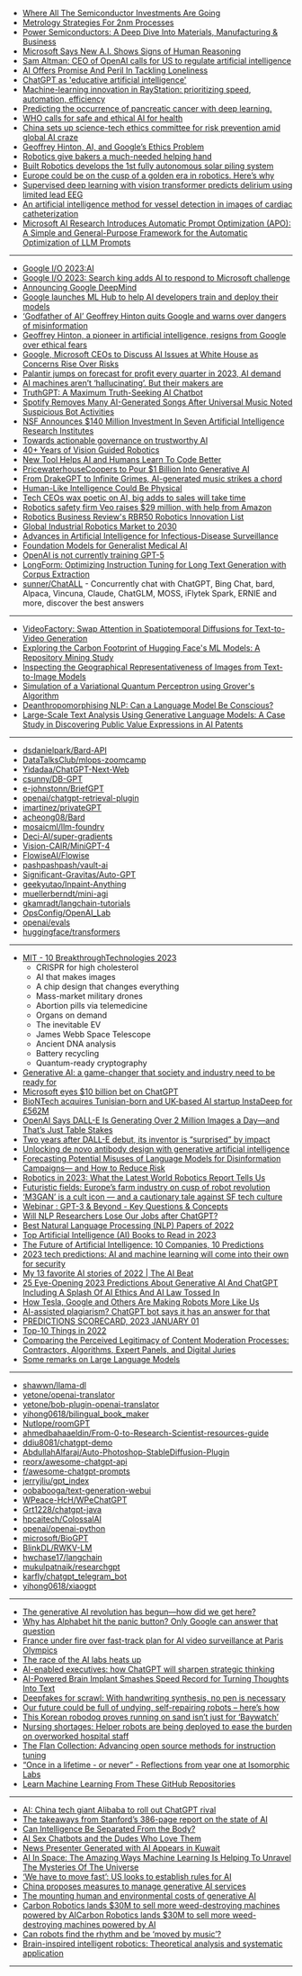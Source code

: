
- [Where All The Semiconductor Investments Are Going](https://semiengineering.com/where-all-the-semiconductor-investments-are-going/)
- [Metrology Strategies For 2nm Processes](https://semiengineering.com/metrology-strategies-for-2nm-processes/)
- [Power Semiconductors: A Deep Dive Into Materials, Manufacturing & Business](https://semiengineering.com/power-semiconductors-a-deep-dive-into-materials-manufacturing-business/)
- [Microsoft Says New A.I. Shows Signs of Human Reasoning](https://www.nytimes.com/2023/05/16/technology/microsoft-ai-human-reasoning.html)
- [Sam Altman: CEO of OpenAI calls for US to regulate artificial intelligence](https://www.bbc.com/news/world-us-canada-65616866)
- [AI Offers Promise And Peril In Tackling Loneliness](https://www.forbes.com/sites/saibala/2023/05/17/can-artificial-intelligence-solve-the-growing-mental-health-crisis/)
- [ChatGPT as 'educative artificial intelligence'](https://phys.org/news/2023-05-chatgpt-artificial-intelligence.html)
- [Machine-learning innovation in RayStation: prioritizing speed, automation, efficiency](https://physicsworld.com/a/machine-learning-innovation-in-raystation-prioritizing-speed-automation-efficiency/)
- [Predicting the occurrence of pancreatic cancer with deep learning.](https://indiaai.gov.in/article/predicting-the-occurrence-of-pancreatic-cancer-with-deep-learning)
- [WHO calls for safe and ethical AI for health](https://www.who.int/news/item/16-05-2023-who-calls-for-safe-and-ethical-ai-for-health)
- [China sets up science-tech ethics committee for risk prevention amid global AI craze](https://www.globaltimes.cn/page/202305/1290815.shtml)
- [Geoffrey Hinton, AI, and Google’s Ethics Problem](https://www.counterpunch.org/2023/05/17/geoffrey-hinton-ai-and-googles-ethics-problem/)
- [Robotics give bakers a much-needed helping hand](https://www.bakingbusiness.com/articles/59086-robotics-give-bakers-a-much-needed-helping-hand)
- [Built Robotics develops the 1st fully autonomous solar piling system](https://www.equipmentjournal.com/tech-news/built-robotics-develops-the-1st-fully-autonomous-solar-piling-system/)
- [Europe could be on the cusp of a golden era in robotics. Here’s why](https://techcrunch.com/2023/05/15/europe-could-be-on-the-cusp-of-a-golden-era-in-robotics-heres-why/)
- [Supervised deep learning with vision transformer predicts delirium using limited lead EEG](https://www.nature.com/articles/s41598-023-35004-y)
- [An artificial intelligence method for vessel detection in images of cardiac catheterization](https://www.sciencedirect.com/science/article/pii/S2352914823001028)
- [Microsoft AI Research Introduces Automatic Prompt Optimization (APO): A Simple and General-Purpose Framework for the Automatic Optimization of LLM Prompts](https://www.marktechpost.com/2023/05/13/microsoft-ai-research-introduces-automatic-prompt-optimization-apo-a-simple-and-general-purpose-framework-for-the-automatic-optimization-of-llm-prompts/)



--------------------
- [Google I/O 2023:AI](https://io.google/2023/program/?q=ai)
- [Google I/O 2023: Search king adds AI to respond to Microsoft challenge](https://www.reuters.com/technology/google-expected-unveil-its-answer-microsofts-ai-search-challenge-2023-05-10/)
- [Announcing Google DeepMind](https://www.deepmind.com/blog/announcing-google-deepmind)
- [Google launches ML Hub to help AI developers train and deploy their models](https://techcrunch.com/2023/05/10/google-launches-ml-hub-to-help-ai-developers-train-and-deploy-their-models/)
- [‘Godfather of AI’ Geoffrey Hinton quits Google and warns over dangers of misinformation](https://www.theguardian.com/technology/2023/may/02/geoffrey-hinton-godfather-of-ai-quits-google-warns-dangers-of-machine-learning)
- [Geoffrey Hinton, a pioneer in artificial intelligence, resigns from Google over ethical fears](https://venturebeat.com/ai/geoffrey-hinton-a-pioneer-in-artificial-intelligence-resigns-from-google-over-ethical-fears/)
- [Google, Microsoft CEOs to Discuss AI Issues at White House as Concerns Rise Over Risks](https://www.gadgets360.com/internet/news/google-microsoft-openai-anthropic-ceo-called-to-white-house-discuss-ai-issues-4000190)
- [Palantir jumps on forecast for profit every quarter in 2023, AI demand](https://www.reuters.com/business/palantir-expects-turn-profit-every-quarter-2023-after-upbeat-q1-2023-05-08/)
- [AI machines aren’t ‘hallucinating’. But their makers are](https://www.theguardian.com/commentisfree/2023/may/08/ai-machines-hallucinating-naomi-klein)
- [TruthGPT: A Maximum Truth-Seeking AI Chatbot](https://www.techopedia.com/truthgpt-a-maximum-truth-seeking-ai-chatbot)
- [Spotify Removes Many AI-Generated Songs After Universal Music Noted Suspicious Bot Activities](https://in.mashable.com/apps-and-software/52383/spotify-removes-thousands-of-ai-generated-songs)
- [NSF Announces $140 Million Investment In Seven Artificial Intelligence Research Institutes](https://www.forbes.com/sites/michaeltnietzel/2023/05/04/nsf-announces-140-million-investment-in-seven-artificial-intelligence-research-institutes/)
- [Towards actionable governance on trustworthy AI](https://www.weforum.org/agenda/2023/05/towards-a-strong-trust-based-ai-governance-model/)
- [40+ Years of Vision Guided Robotics](https://www.qualitymag.com/articles/97372-40-years-of-vision-guided-robotics)
- [New Tool Helps AI and Humans Learn To Code Better](https://hai.stanford.edu/news/new-tool-helps-ai-and-humans-learn-code-better)
- [PricewaterhouseCoopers to Pour $1 Billion Into Generative AI](https://www.wsj.com/articles/pricewaterhousecoopers-to-pour-1-billion-into-generative-ai-cac2cedd)
- [From DrakeGPT to Infinite Grimes, AI-generated music strikes a chord](https://techcrunch.com/2023/04/26/grimes-ai-generated-drake-music-legal-issues/)
- [Human-Like Intelligence Could Be Physical](https://cur.at/ezDNLVS?m=web)
- [Tech CEOs wax poetic on AI, big adds to sales will take time](https://sg.news.yahoo.com/tech-ceos-wax-poetic-ai-020741706.html)
- [Robotics safety firm Veo raises $29 million, with help from Amazon](https://techcrunch.com/2023/04/25/robotics-safety-firm-veo-raises-29-million-with-help-from-amazon/)
- [Robotics Business Review's RBR50 Robotics Innovation List](https://finance.yahoo.com/news/ottonomys-ottobots-recognized-leading-innovator-165900455.html)
- [Global Industrial Robotics Market to 2030](https://finance.yahoo.com/news/global-industrial-robotics-market-2030-175800650.html)
- [Advances in Artificial Intelligence for Infectious-Disease Surveillance](https://www.nejm.org/doi/full/10.1056/NEJMra2119215)
- [Foundation Models for Generalist Medical AI](https://www.nature.com/articles/s41586-023-05881-4)
- [OpenAI is not currently training GPT-5](https://www.artificialintelligence-news.com/2023/04/17/openai-is-not-currently-training-gpt-5/)
- [LongForm: Optimizing Instruction Tuning for Long Text Generation with Corpus Extraction](https://arxiv.org/pdf/2304.08460.pdf)
- [sunner/ChatALL](https://github.com/sunner/ChatALL) - Concurrently chat with ChatGPT, Bing Chat, bard, Alpaca, Vincuna, Claude, ChatGLM, MOSS, iFlytek Spark, ERNIE and more, discover the best answers

------------
- [VideoFactory: Swap Attention in Spatiotemporal Diffusions for Text-to-Video Generation](https://arxiv.org/pdf/2305.10874.pdf)
- [Exploring the Carbon Footprint of Hugging Face's ML Models: A Repository Mining Study](https://arxiv.org/pdf/2305.11164.pdf)
- [Inspecting the Geographical Representativeness of Images from Text-to-Image Models](https://arxiv.org/pdf/2305.11080.pdf)
- [Simulation of a Variational Quantum Perceptron using Grover's Algorithm](https://arxiv.org/pdf/2305.11040.pdf)
- [Deanthropomorphising NLP: Can a Language Model Be Conscious?](https://arxiv.org/pdf/2211.11483.pdf)
- [Large-Scale Text Analysis Using Generative Language Models: A Case Study in Discovering Public Value Expressions in AI Patents](https://arxiv.org/ftp/arxiv/papers/2305/2305.10383.pdf)

-----------
- [dsdanielpark/Bard-API](https://github.com/dsdanielpark/Bard-API)
- [DataTalksClub/mlops-zoomcamp](https://github.com/DataTalksClub/mlops-zoomcamp)
- [Yidadaa/ChatGPT-Next-Web](https://github.com/Yidadaa/ChatGPT-Next-Web)
- [csunny/DB-GPT](https://github.com/csunny/DB-GPT)
- [e-johnstonn/BriefGPT](https://github.com/e-johnstonn/BriefGPT)
- [openai/chatgpt-retrieval-plugin](https://github.com/openai/chatgpt-retrieval-plugin)
- [imartinez/privateGPT](https://github.com/imartinez/privateGPT)
- [acheong08/Bard](https://github.com/acheong08/Bard)
- [mosaicml/llm-foundry](https://github.com/mosaicml/llm-foundry)
- [Deci-AI/super-gradients](https://github.com/Deci-AI/super-gradients)
- [Vision-CAIR/MiniGPT-4](https://github.com/Vision-CAIR/MiniGPT-4)
- [FlowiseAI/Flowise](https://github.com/FlowiseAI/Flowise)
- [pashpashpash/vault-ai](https://github.com/pashpashpash/vault-ai)
- [Significant-Gravitas/Auto-GPT](https://github.com/Significant-Gravitas/Auto-GPT)
- [geekyutao/Inpaint-Anything](https://github.com/geekyutao/Inpaint-Anything)
- [muellerberndt/mini-agi](https://github.com/muellerberndt/mini-agi)
- [gkamradt/langchain-tutorials](https://github.com/gkamradt/langchain-tutorials)
- [OpsConfig/OpenAI_Lab](https://github.com/OpsConfig/OpenAI_Lab)
- [openai/evals](https://github.com/openai/evals)
- [huggingface/transformers](https://github.com/huggingface/transformers)

----------------

- [MIT - 10 BreakthroughTechnologies 2023](https://www.technologyreview.com/2023/01/09/1066394/10-breakthrough-technologies-2023/)
  - CRISPR for high cholesterol
  - AI that makes images
  - A chip design that changes everything
  - Mass-market military drones
  - Abortion pills via telemedicine
  - Organs on demand
  - The inevitable EV
  - James Webb Space Telescope
  - Ancient DNA analysis
  - Battery recycling
  - Quantum-ready cryptography
- [Generative AI: a game-changer that society and industry need to be ready for](https://www.weforum.org/agenda/2023/01/davos23-generative-ai-a-game-changer-industries-and-society-code-developers/)
- [Microsoft eyes $10 billion bet on ChatGPT](https://www.semafor.com/article/01/09/2023/microsoft-eyes-10-billion-bet-on-chatgpt)
- [BioNTech acquires Tunisian-born and UK-based AI startup InstaDeep for £562M](https://techcrunch.com/2023/01/10/biontech-acquires-tunisian-born-and-u-k-based-ai-startup-instadeep-for-562m/)
- [OpenAI Says DALL-E Is Generating Over 2 Million Images a Day—and That’s Just Table Stakes](https://singularityhub.com/2022/10/03/openai-says-dall-e-is-generating-over-2-million-images-a-day-and-thats-just-table-stakes/)
- [Two years after DALL-E debut, its inventor is “surprised” by impact](https://venturebeat.com/ai/two-years-after-dall-e-debut-its-inventor-is-surprised-by-impact/)
- [Unlocking de novo antibody design with generative artificial intelligence](https://www.biorxiv.org/content/10.1101/2023.01.08.523187v1)
- [Forecasting Potential Misuses of Language Models for Disinformation Campaigns— and How to Reduce Risk](https://openai.com/blog/forecasting-misuse/)
- [Robotics in 2023: What the Latest World Robotics Report Tells Us](https://blog.robotiq.com/robotics-in-2023-what-the-latest-world-robotics-report-tells-us)
- [Futuristic fields: Europe’s farm industry on cusp of robot revolution](https://robohub.org/futuristic-fields-europes-farm-industry-on-cusp-of-robot-revolution/)
- [‘M3GAN’ is a cult icon — and a cautionary tale against SF tech culture](https://www.sfgate.com/streaming/article/sf-tech-inspires-m3gan-movie-17670198.php)
- [Webinar : GPT-3 & Beyond - Key Questions & Concepts](https://learn.stanford.edu/WBN-AI-GPT3-and-beyond-registration-2023-01-18.html)
- [Will NLP Researchers Lose Our Jobs after ChatGPT?](https://www.reddit.com/r/MachineLearning/comments/1060gfk/d_will_nlp_researchers_lose_our_jobs_after_chatgpt/)
- [Best Natural Language Processing (NLP) Papers of 2022](https://txt.cohere.ai/best-nlp-research-papers-2022/)
- [Top Artificial Intelligence (AI) Books to Read in 2023](https://www.marktechpost.com/2023/01/02/top-artificial-intelligence-ai-books-to-read-in-2022-2023/)
- [The Future of Artificial Intelligence: 10 Companies, 10 Predictions](https://finance.yahoo.com/news/future-artificial-intelligence-10-companies-143034800.html)
- [2023 tech predictions: AI and machine learning will come into their own for security](https://www.scmagazine.com/feature/emerging-technology/2023-tech-predictions-ai-and-machine-learning-wicome-into-their-own-for-security)
- [My 13 favorite AI stories of 2022 | The AI Beat](https://venturebeat.com/ai/my-13-favorite-ai-stories-in-2022-the-ai-beat/)
- [25 Eye-Opening 2023 Predictions About Generative AI And ChatGPT Including A Splash Of AI Ethics And AI Law Tossed In](https://www.forbes.com/sites/lanceeliot/2022/12/29/twenty-five-eye-opening-2023-predictions-about-generative-ai-and-chatgpt-including-a-splash-of-ai-ethics-and-ai-law-tossed-in/)
- [How Tesla, Google and Others Are Making Robots More Like Us](https://www.cnet.com/science/how-tesla-google-and-other-tech-companies-are-making-robots-more-like-us/)
- [AI-assisted plagiarism? ChatGPT bot says it has an answer for that](https://www.theguardian.com/technology/2022/dec/31/ai-assisted-plagiarism-chatgpt-bot-says-it-has-an-answer-for-that)
- [PREDICTIONS SCORECARD, 2023 JANUARY 01](https://rodneybrooks.com/predictions-scorecard-2023-january-01/)
- [Top-10 Things in 2022](https://anima-ai.org/2022/12/31/top-10-things-in-2022/)
- [Comparing the Perceived Legitimacy of Content
Moderation Processes: Contractors, Algorithms, Expert
Panels, and Digital Juries](https://hci.stanford.edu/publications/2022/ComparingPerceivedLegitimacy.pdf)
- [Some remarks on Large Language Models](https://gist.github.com/yoavg/59d174608e92e845c8994ac2e234c8a9)

----------------

- [shawwn/llama-dl](https://github.com/shawwn/llama-dl)
- [yetone/openai-translator](https://github.com/yetone/openai-translator)
- [yetone/bob-plugin-openai-translator](https://github.com/yetone/bob-plugin-openai-translator)
- [yihong0618/bilingual_book_maker](https://github.com/yihong0618/bilingual_book_maker)
- [Nutlope/roomGPT](https://github.com/Nutlope/roomGPT)
- [ahmedbahaaeldin/From-0-to-Research-Scientist-resources-guide](https://github.com/ahmedbahaaeldin/From-0-to-Research-Scientist-resources-guide)
- [ddiu8081/chatgpt-demo](https://github.com/ddiu8081/chatgpt-demo)
- [AbdullahAlfaraj/Auto-Photoshop-StableDiffusion-Plugin](https://github.com/AbdullahAlfaraj/Auto-Photoshop-StableDiffusion-Plugin)
- [reorx/awesome-chatgpt-api](https://github.com/reorx/awesome-chatgpt-api)
- [f/awesome-chatgpt-prompts](https://github.com/f/awesome-chatgpt-prompts)
- [jerryjliu/gpt_index](https://github.com/jerryjliu/gpt_index)
- [oobabooga/text-generation-webui](https://github.com/oobabooga/text-generation-webui)
- [WPeace-HcH/WPeChatGPT](https://github.com/WPeace-HcH/WPeChatGPT)
- [Grt1228/chatgpt-java](https://github.com/Grt1228/chatgpt-java)
- [hpcaitech/ColossalAI](https://github.com/hpcaitech/ColossalAI)
- [openai/openai-python](https://github.com/openai/openai-python)
- [microsoft/BioGPT](https://github.com/microsoft/BioGPT)
- [BlinkDL/RWKV-LM](https://github.com/BlinkDL/RWKV-LM)
- [hwchase17/langchain](https://github.com/hwchase17/langchain)
- [mukulpatnaik/researchgpt](https://github.com/mukulpatnaik/researchgpt)
- [karfly/chatgpt_telegram_bot](https://github.com/karfly/chatgpt_telegram_bot)
- [yihong0618/xiaogpt](https://github.com/yihong0618/xiaogpt)


----------

- [The generative AI revolution has begun—how did we get here?](https://arstechnica.com/gadgets/2023/01/the-generative-ai-revolution-has-begun-how-did-we-get-here/)
- [Why has Alphabet hit the panic button? Only Google can answer that question](https://www.theguardian.com/commentisfree/2023/jan/28/why-has-alphabet-hit-the-panic-button-only-google-can-answer-that-question)
- [France under fire over fast-track plan for AI video surveillance at Paris Olympics](https://www.theguardian.com/world/2023/jan/31/france-paris-olympics-ai-video-surveillance-law)
- [The race of the AI labs heats up](https://www.economist.com/business/2023/01/30/the-race-of-the-ai-labs-heats-up)
- [AI-enabled executives: how ChatGPT will sharpen strategic thinking](https://www.imd.org/ibyimd/innovation/ai-enabled-executives-how-chatgpt-will-sharpen-strategic-thinking/)
- [AI-Powered Brain Implant Smashes Speed Record for Turning Thoughts Into Text](https://singularityhub.com/2023/01/31/ai-powered-brain-implant-smashes-speed-record-for-turning-thoughts-into-text/)
- [Deepfakes for scrawl: With handwriting synthesis, no pen is necessary](https://arstechnica.com/information-technology/2023/01/computer-generated-handwriting-demo-offers-deepfakes-for-scrawl/)
- [Our future could be full of undying, self-repairing robots – here’s how](https://robohub.org/our-future-could-be-full-of-undying-self-repairing-robots-heres-how/)
- [This Korean robodog proves running on sand isn’t just for ‘Baywatch’](https://www.popsci.com/technology/dog-robot-multiterrain/)
- [Nursing shortages: Helper robots are being deployed to ease the burden on overworked hospital staff](https://www.euronews.com/next/2023/02/01/nursing-shortages-helper-robots-are-being-deployed-to-ease-the-burden-on-overworked-hospit)
- [The Flan Collection: Advancing open source methods for instruction tuning](https://ai.googleblog.com/2023/02/the-flan-collection-advancing-open.html)
- [“Once in a lifetime - or never” - Reflections from year one at Isomorphic Labs](https://www.isomorphiclabs.com/articles/once-in-a-lifetime-or-never-reflections-from-year-one-at-isomorphic-labs)
- [Learn Machine Learning From These GitHub Repositories](https://www.kdnuggets.com/2023/01/learn-machine-learning-github-repositories.html)

-------------------------
- [AI: China tech giant Alibaba to roll out ChatGPT rival](https://cur.at/uzBC0zN?m=web)
- [The takeaways from Stanford’s 386-page report on the state of AI](https://cur.at/XY5dgw8?m=web)
- [Can Intelligence Be Separated From the Body?](https://cur.at/Aieww3t?m=web)
- [AI Sex Chatbots and the Dudes Who Love Them](https://cur.at/KacwxsZ?m=web)
- [News Presenter Generated with AI Appears in Kuwait](https://cur.at/K2T2HW8?m=web)
- [AI In Space: The Amazing Ways Machine Learning Is Helping To Unravel The Mysteries Of The Universe](https://cur.at/DocwqIP?m=web)
- [‘We have to move fast’: US looks to establish rules for AI](https://cur.at/C9PLus7?m=web)
- [China proposes measures to manage generative AI services](https://cur.at/1cXAD1l?m=web)
- [The mounting human and environmental costs of generative AI](https://cur.at/WmKWD5z?m=web)
- [Carbon Robotics lands $30M to sell more weed-destroying machines powered by AICarbon Robotics lands $30M to sell more weed-destroying machines powered by AI](https://cur.at/5VkJLOf?m=web)
- [Can robots find the rhythm and be ‘moved by music’?](https://cur.at/deVgkzQ?m=web)
- [Brain-inspired intelligent robotics: Theoretical analysis and systematic application](https://cur.at/h0hqW0V?m=web)





-----------------------
